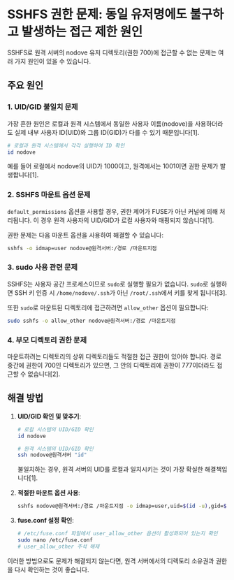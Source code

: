 # SSHFS 권한 문제: 동일 유저명에도 불구하고 발생하는 접근 제한 원인

SSHFS로 원격 서버의 nodove 유저 디렉토리(권한 700)에 접근할 수 없는 문제는 여러 가지 원인이 있을 수 있습니다.

## 주요 원인

### 1. UID/GID 불일치 문제

가장 흔한 원인은 로컬과 원격 시스템에서 동일한 사용자 이름(nodove)을 사용하더라도 실제 내부 사용자 ID(UID)와 그룹 ID(GID)가 다를 수 있기 때문입니다[1].

```bash
# 로컬과 원격 시스템에서 각각 실행하여 ID 확인
id nodove
```

예를 들어 로컬에서 nodove의 UID가 1000이고, 원격에서는 1001이면 권한 문제가 발생합니다[1].

### 2. SSHFS 마운트 옵션 문제

`default_permissions` 옵션을 사용할 경우, 권한 제어가 FUSE가 아닌 커널에 의해 처리됩니다. 이 경우 원격 사용자의 UID/GID가 로컬 사용자와 매핑되지 않습니다[1].

권한 문제는 다음 마운트 옵션을 사용하여 해결할 수 있습니다:
```bash
sshfs -o idmap=user nodove@원격서버:/경로 /마운트지점
```

### 3. sudo 사용 관련 문제

SSHFS는 사용자 공간 프로세스이므로 `sudo`로 실행할 필요가 없습니다. `sudo`로 실행하면 SSH 키 인증 시 `/home/nodove/.ssh`가 아닌 `/root/.ssh`에서 키를 찾게 됩니다[3].

또한 `sudo`로 마운트된 디렉토리에 접근하려면 `allow_other` 옵션이 필요합니다:
```bash
sudo sshfs -o allow_other nodove@원격서버:/경로 /마운트지점
```

### 4. 부모 디렉토리 권한 문제

마운트하려는 디렉토리의 상위 디렉토리들도 적절한 접근 권한이 있어야 합니다. 경로 중간에 권한이 700인 디렉토리가 있으면, 그 안의 디렉토리에 권한이 777이더라도 접근할 수 없습니다[2].

## 해결 방법

1. **UID/GID 확인 및 맞추기**:
   ```bash
   # 로컬 시스템의 UID/GID 확인
   id nodove
   
   # 원격 시스템의 UID/GID 확인
   ssh nodove@원격서버 "id"
   ```
   
   불일치하는 경우, 원격 서버의 UID를 로컬과 일치시키는 것이 가장 확실한 해결책입니다[1].

2. **적절한 마운트 옵션 사용**:
   ```bash
   sshfs nodove@원격서버:/경로 /마운트지점 -o idmap=user,uid=$(id -u),gid=$(id -g),allow_other
   ```

3. **fuse.conf 설정 확인**:
   ```bash
   # /etc/fuse.conf 파일에서 user_allow_other 옵션이 활성화되어 있는지 확인
   sudo nano /etc/fuse.conf
   # user_allow_other 주석 해제
   ```

이러한 방법으로도 문제가 해결되지 않는다면, 원격 서버에서의 디렉토리 소유권과 권한을 다시 확인하는 것이 좋습니다.
